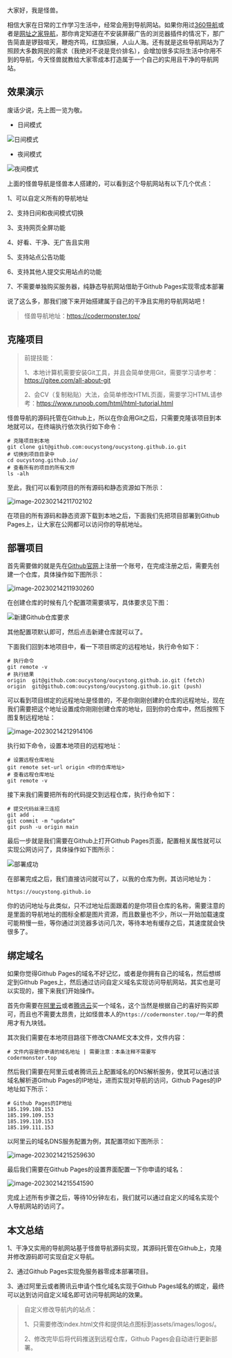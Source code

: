 大家好，我是怪兽。

相信大家在日常的工作学习生活中，经常会用到导航网站。如果你用过[360导航](https://hao.360.com/)或者是[网址之家导航](https://www.hao123.sh/)，那你肯定知道在不安装屏蔽广告的浏览器插件的情况下，那广告简直是锣鼓喧天，鞭炮齐鸣，红旗招展，人山人海。还有就是这些导航网站为了照顾大多数网民的需求（我绝对不说是竞价排名），会增加很多实际生活中你用不到的导航，今天怪兽就教给大家零成本打造属于一个自己的实用且干净的导航网站。

## 效果演示

废话少说，先上图一览为敬。

* 日间模式

![日间模式](assets/日间模式.png)

* 夜间模式

![夜间模式](assets/夜间模式.png)

上面的怪兽导航是怪兽本人搭建的，可以看到这个导航网站有以下几个优点：

1、可以自定义所有的导航地址

2、支持日间和夜间模式切换

3、支持网页全屏功能

4、好看、干净、无广告且实用

5、支持站点公告功能

6、支持其他人提交实用站点的功能

7、不需要单独购买服务器，纯静态导航网站借助于Github Pages实现零成本部署

说了这么多，那我们接下来开始搭建属于自己的干净且实用的导航网站吧！

>怪兽导航地址：https://codermonster.top/

## 克隆项目

>前提技能：
>
>1、本地计算机需要安装Git工具，并且会简单使用Git，需要学习请参考：https://gitee.com/all-about-git
>
>2、会CV（复制粘贴）大法，会简单修改HTML页面，需要学习HTML请参考：https://www.runoob.com/html/html-tutorial.html

怪兽导航的源码托管在Github上，所以在你会用Git之后，只需要克隆该项目到本地就可以，在终端执行依次执行如下命令：

```shell
# 克隆项目到本地
git clone git@github.com:oucystong/oucystong.github.io.git
# 切换到项目目录中
cd oucystong.github.io/
# 查看所有的项目的所有文件
ls -alh
```

至此，我们可以看到项目的所有源码和静态资源如下所示：

![image-20230214211702102](assets/image-20230214211702102.png)

在项目的所有源码和静态资源下载到本地之后，下面我们先把项目部署到Github Pages上，让大家在公网都可以访问你的导航地址。

## 部署项目

首先需要做的就是先在[Github官网](https://github.com/)上注册一个账号，在完成注册之后，需要先创建一个仓库，具体操作如下图所示：

![image-20230214211930260](assets/image-20230214211930260.png)

在创建仓库的时候有几个配置项需要填写，具体要求见下图：

![新建Github仓库要求](assets/新建Github仓库要求.png)

其他配置项默认即可，然后点击新建仓库就可以了。

下面我们回到本地项目中，看一下项目绑定的远程地址，执行命令如下：

```shell
# 执行命令
git remote -v
# 执行结果
origin	git@github.com:oucystong/oucystong.github.io.git (fetch)
origin	git@github.com:oucystong/oucystong.github.io.git (push)
```

可以看到项目绑定的远程地址是怪兽的，不是你刚刚创建的仓库的远程地址，现在我们需要把这个地址设置成你刚刚创建仓库的地址，回到你的仓库中，然后按照下图复制远程地址：

![image-20230214212914106](assets/image-20230214212914106.png)

执行如下命令，设置本地项目的远程地址：

```shell
# 设置远程仓库地址
git remote set-url origin <你的仓库地址>
# 查看远程仓库地址
git remote -v
```

接下来我们需要把所有的代码提交到远程仓库，执行命令如下：

```shell
# 提交代码丝滑三连招
git add .
git commit -m "update"
git push -u origin main
```

最后一步就是我们需要在Github上打开Github Pages页面，配置相关属性就可以实现公网访问了，具体操作如下图所示：

![部署成功](assets/部署成功.png)

在部署完成之后，我们直接访问就可以了，以我的仓库为例，其访问地址为：

`https://oucystong.github.io`

你的访问地址与此类似，只不过地址后面跟着的是你项目仓库的名称，需要注意的是里面的导航地址的图标全都是图片资源，而且数量也不少，所以一开始加载速度可能稍慢一些，等你通过浏览器多访问几次，等待本地有缓存之后，其速度就会快很多了。

## 绑定域名

如果你觉得Github Pages的域名不好记忆，或者是你拥有自己的域名，然后想绑定到Github Pages上，然后通过访问自定义域名实现访问导航网站，其实也是可以实现的，接下来我们开始操作。

首先你需要在[阿里云](https://www.aliyun.com/)或者[腾讯云](https://cloud.tencent.com/)买一个域名，这个当然是根据自己的喜好购买即可，而且也不需要太昂贵，比如怪兽本人的`https://codermonster.top/`一年的费用才有九块钱。

其次我们需要在本地项目路径下修改CNAME文本文件，文件内容：

```shell
# 文件内容是你申请的域名地址 | 需要注意：本条注释不需要写
codermonster.top
```

然后我们需要在阿里云或者腾讯云上配置域名的DNS解析服务，使其可以通过该域名解析道Github Pages的IP地址，进而实现对导航的访问，Github Pages的IP地址如下所示：

```shell
# Github Pages的IP地址
185.199.108.153
185.199.109.153
185.199.110.153
185.199.111.153
```

以阿里云的域名DNS服务配置为例，其配置项如下图所示：

![image-20230214215259630](assets/image-20230214215259630.png)

最后我们需要在Github Pages的设置界面配置一下你申请的域名：

![image-20230214215541590](assets/image-20230214215541590.png)

完成上述所有步骤之后，等待10分钟左右，我们就可以通过自定义的域名实现个人导航网站的访问了。

## 本文总结

1、干净又实用的导航网站基于怪兽导航源码实现，其源码托管在Github上，克隆并修改源码即可实现自定义导航。

2、通过Github Pages实现免服务器零成本部署项目。

3、通过阿里云或者腾讯云申请个性化域名实现于Github Pages域名的绑定，最终可以达到访问自定义域名即可访问导航网站的效果。

>自定义修改导航内的站点：
>
>1、只需要修改index.html文件和提供站点图标到assets/images/logos/。
>
>2、修改完毕后将代码推送到远程仓库，Github Pages会自动进行更新部署。